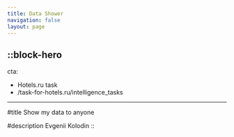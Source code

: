 ```yaml
---
title: Data Shower
navigation: false
layout: page
---
```


::block-hero
---
cta:
  - Hotels.ru task
  - /task-for-hotels.ru/intelligence_tasks
---

#title
Show my data to anyone

#description
Evgenii Kolodin
::